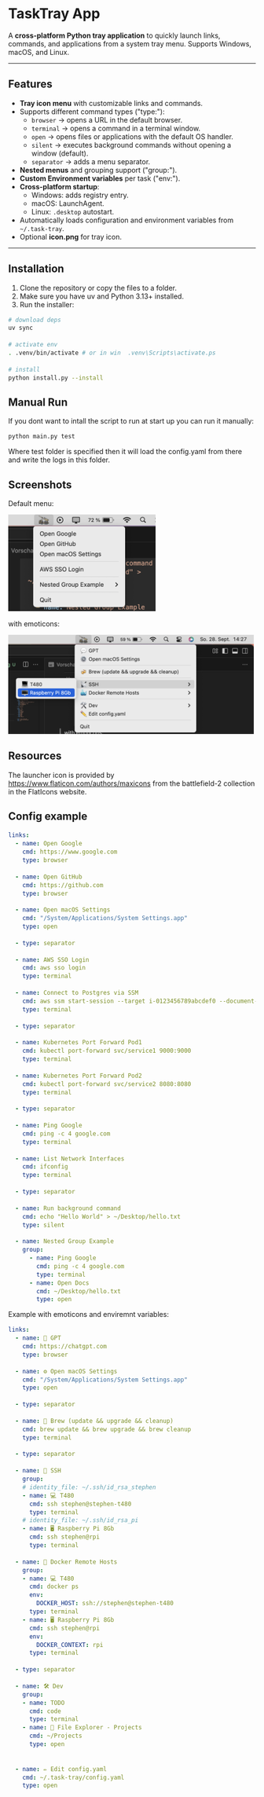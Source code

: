 # TaskTray App

A **cross-platform Python tray application** to quickly launch links, commands, and applications from a system tray menu. Supports Windows, macOS, and Linux.

---

## Features

- **Tray icon menu** with customizable links and commands.  
- Supports different command types ("type:"):
  - `browser` → opens a URL in the default browser.
  - `terminal` → opens a command in a terminal window.
  - `open` → opens files or applications with the default OS handler.
  - `silent` → executes background commands without opening a window (default).
  - `separator` → adds a menu separator.  
- **Nested menus** and grouping support ("group:").  
- **Custom Environment variables** per task ("env:").
- **Cross-platform startup**:
  - Windows: adds registry entry.  
  - macOS: LaunchAgent.  
  - Linux: `.desktop` autostart.  
- Automatically loads configuration and environment variables from `~/.task-tray`.  
- Optional **icon.png** for tray icon.  

---

## Installation

1. Clone the repository or copy the files to a folder.  
2. Make sure you have uv and Python 3.13+ installed.  
3. Run the installer:

```bash
# download deps
uv sync

# activate env
. .venv/bin/activate # or in win  .venv\Scripts\activate.ps

# install 
python install.py --install
```

## Manual Run
If you dont want to intall the script to run at start up you can run it manually:
```bash
python main.py test
```
Where test folder is specified then it will load the config.yaml from there and write the logs in this folder.


## Screenshots
 Default menu:

<img src="docs/screenshot_mac.png" alt="drawing" width="300"/>

with emoticons:

<img src="docs/screenshot_2_mac.png" alt="drawing" width="500"/>


## Resources
The launcher icon is provided by https://www.flaticon.com/authors/maxicons from the battlefield-2 collection in  the FlatIcons website.

## Config example
```yaml
links:
  - name: Open Google
    cmd: https://www.google.com
    type: browser

  - name: Open GitHub
    cmd: https://github.com
    type: browser

  - name: Open macOS Settings
    cmd: "/System/Applications/System Settings.app"
    type: open

  - type: separator

  - name: AWS SSO Login
    cmd: aws sso login
    type: terminal

  - name: Connect to Postgres via SSM
    cmd: aws ssm start-session --target i-0123456789abcdef0 --document-name AWS-StartPortForwardingSession --parameters '{"portNumber":["5432"],"localPortNumber":["5432"]}'
    type: terminal

  - type: separator

  - name: Kubernetes Port Forward Pod1
    cmd: kubectl port-forward svc/service1 9000:9000
    type: terminal

  - name: Kubernetes Port Forward Pod2
    cmd: kubectl port-forward svc/service2 8080:8080
    type: terminal

  - type: separator

  - name: Ping Google
    cmd: ping -c 4 google.com
    type: terminal

  - name: List Network Interfaces
    cmd: ifconfig
    type: terminal

  - type: separator

  - name: Run background command
    cmd: echo "Hello World" > ~/Desktop/hello.txt
    type: silent

  - name: Nested Group Example
    group:
      - name: Ping Google
        cmd: ping -c 4 google.com
        type: terminal
      - name: Open Docs
        cmd: ~/Desktop/hello.txt
        type: open

```

Example with emoticons and enviremnt variables:

```yaml
links:
  - name: 💬 GPT
    cmd: https://chatgpt.com
    type: browser

  - name: ⚙️ Open macOS Settings
    cmd: "/System/Applications/System Settings.app"
    type: open

  - type: separator

  - name: 🍻 Brew (update && upgrade && cleanup)
    cmd: brew update && brew upgrade && brew cleanup
    type: terminal

  - type: separator

  - name: 📡 SSH
    group:
    # identity_file: ~/.ssh/id_rsa_stephen
    - name: 💻 T480
      cmd: ssh stephen@stephen-t480
      type: terminal
    # identity_file: ~/.ssh/id_rsa_pi
    - name: 🖥️ Raspberry Pi 8Gb
      cmd: ssh stephen@rpi
      type: terminal
  
  - name: 🐳 Docker Remote Hosts
    group:
    - name: 💻 T480
      cmd: docker ps
      env:
        DOCKER_HOST: ssh://stephen@stephen-t480
      type: terminal
    - name: 🖥️ Raspberry Pi 8Gb
      cmd: ssh stephen@rpi
      env:
        DOCKER_CONTEXT: rpi
      type: terminal

  - type: separator
  
  - name: 🛠️ Dev
    group:
    - name: TODO
      cmd: code
      type: terminal
    - name: 📁 File Explorer - Projects
      cmd: ~/Projects
      type: open

    
  - name: ✏️ Edit config.yaml
    cmd: ~/.task-tray/config.yaml
    type: open
```